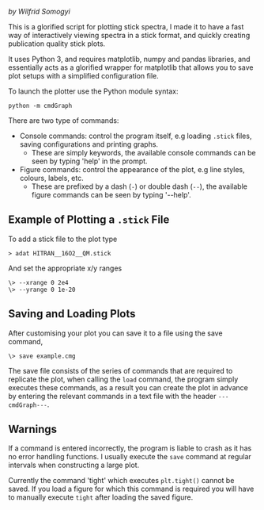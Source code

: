 _by Wilfrid Somogyi_

This is a glorified script for plotting stick spectra, I made it to have a fast way of interactively viewing spectra in a stick format, and quickly creating publication quality stick plots.

It uses Python 3, and requires matplotlib, numpy and pandas libraries, and essentially acts as a glorified wrapper for matplotlib that allows you to save plot setups with a simplified configuration file.

To launch the plotter use the Python module syntax:

```
python -m cmdGraph
```

There are two type of commands:
- Console commands: control the program itself, e.g loading `.stick` files, saving configurations and printing graphs.
  * These are simply keywords, the available console commands can be seen by typing 'help' in the prompt.
- Figure commands: control the appearance of the plot, e.g line styles, colours, labels, etc.
  * These are prefixed by a dash (`-`) or double dash (`--`), the available figure commands can be seen by typing '--help'.
 
## Example of Plotting a `.stick` File
To add a stick file to the plot type
```
> adat HITRAN__16O2__QM.stick
```

And set the appropriate x/y ranges
```
\> --xrange 0 2e4
\> --yrange 0 1e-20
```

## Saving and Loading Plots
After customising your plot you can save it to a file using the save command, 
```
\> save example.cmg
```

The save file consists of the series of commands that are required to replicate the plot, when calling the ``load`` command, the program simply executes these commands, as a result you can create the plot in advance by entering the relevant commands in a text file with the header `---cmdGraph---`.

## Warnings
If a command is entered incorrectly, the program is liable to crash as it has no error handling functions. I usually execute the `save` command at regular intervals when constructing a large plot.

Currently the command 'tight' which executes `plt.tight()` cannot be saved. If you load a figure for which this command is required you will have to manually execute `tight` after loading the saved figure.
